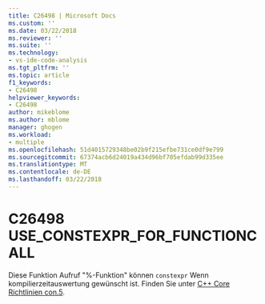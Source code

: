```yaml
---
title: C26498 | Microsoft Docs
ms.custom: ''
ms.date: 03/22/2018
ms.reviewer: ''
ms.suite: ''
ms.technology:
- vs-ide-code-analysis
ms.tgt_pltfrm: ''
ms.topic: article
f1_keywords:
- C26498
helpviewer_keywords:
- C26498
author: mikeblome
ms.author: mblome
manager: ghogen
ms.workload:
- multiple
ms.openlocfilehash: 51d4015729348be02b9f215efbe731ce0df9e799
ms.sourcegitcommit: 67374acb6d24019a434d96bf705efdab99d335ee
ms.translationtype: MT
ms.contentlocale: de-DE
ms.lasthandoff: 03/22/2018
---
```

# <a name="c26498-useconstexprforfunctioncall"></a>C26498 USE_CONSTEXPR_FOR_FUNCTIONCALL

Diese Funktion Aufruf "%-Funktion" können `constexpr` Wenn kompilierzeitauswertung gewünscht ist. Finden Sie unter [C++ Core Richtlinien con.5](https://github.com/isocpp/CppCoreGuidelines/blob/master/CppCoreGuidelines.md#Rconst-constexpr).
